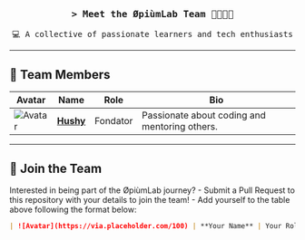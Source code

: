 <!-- Banner -->
<h3 align="center">
  <samp>&gt; Meet the <b>ØpiùmLab Team</b> 👨‍👨‍👦‍👦</samp>
</h3>

<p align="center">
  <samp>💻 A collective of passionate learners and tech enthusiasts</samp>
</p>

---

## 🌟 Team Members

| Avatar | Name         | Role                         | Bio                              |
|--------|--------------|------------------------------|----------------------------------|
| ![Avatar](https://i.pinimg.com/474x/80/41/e5/8041e504aa975af959aa11dfc50e4267.jpg) | <a href="https://github.com/Hushhhy">**Hushy**</a> | Fondator      | Passionate about coding and mentoring others. |

---

## 🤝 Join the Team

<p>
  Interested in being part of the ØpiùmLab journey?  
  - Submit a Pull Request to this repository with your details to join the team!  
  - Add yourself to the table above following the format below:  
</p>

```markdown
| ![Avatar](https://via.placeholder.com/100) | **Your Name** | Your Role 
